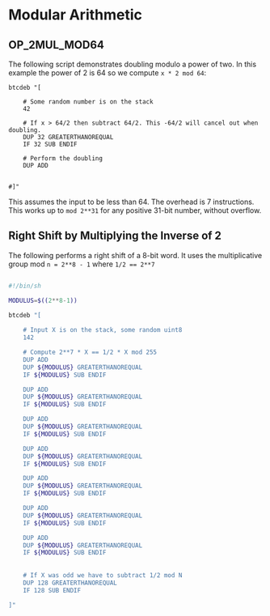 # Modular Arithmetic 

## OP_2MUL_MOD64

The following script demonstrates doubling modulo a power of two. In this example the power of 2 is 64 so we compute `x * 2 mod 64`:

```
btcdeb "[ 
	
	# Some random number is on the stack
	42	

	# If x > 64/2 then subtract 64/2. This -64/2 will cancel out when doubling.
	DUP 32 GREATERTHANOREQUAL
	IF 32 SUB ENDIF

	# Perform the doubling
	DUP ADD
  
  
#]"
```

This assumes the input to be less than 64. The overhead is 7 instructions. This works up to `mod 2**31` for any positive 31-bit number, without overflow. 


## Right Shift by Multiplying the Inverse of 2
The following performs a right shift of a 8-bit word. It uses the multiplicative group mod `n = 2**8 - 1` where `1/2 == 2**7`

```sh

#!/bin/sh

MODULUS=$((2**8-1))

btcdeb "[ 
	
	# Input X is on the stack, some random uint8
	142

	# Compute 2**7 * X == 1/2 * X mod 255 
	DUP ADD
	DUP ${MODULUS} GREATERTHANOREQUAL
	IF ${MODULUS} SUB ENDIF

	DUP ADD
	DUP ${MODULUS} GREATERTHANOREQUAL
	IF ${MODULUS} SUB ENDIF

	DUP ADD
	DUP ${MODULUS} GREATERTHANOREQUAL
	IF ${MODULUS} SUB ENDIF

	DUP ADD
	DUP ${MODULUS} GREATERTHANOREQUAL
	IF ${MODULUS} SUB ENDIF

	DUP ADD
	DUP ${MODULUS} GREATERTHANOREQUAL
	IF ${MODULUS} SUB ENDIF

	DUP ADD
	DUP ${MODULUS} GREATERTHANOREQUAL
	IF ${MODULUS} SUB ENDIF

	DUP ADD
	DUP ${MODULUS} GREATERTHANOREQUAL
	IF ${MODULUS} SUB ENDIF
	
	
	# If X was odd we have to subtract 1/2 mod N
	DUP 128 GREATERTHANOREQUAL 
	IF 128 SUB ENDIF

]"

```
